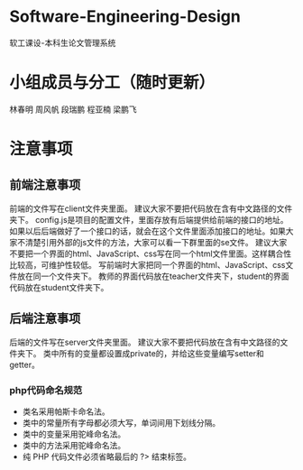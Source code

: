 ﻿# Software-Engineering-Design
软工课设-本科生论文管理系统
# 小组成员与分工（随时更新）
林春明
周风帆
段瑞鹏
程亚楠
梁鹏飞


# 注意事项
## 前端注意事项
前端的文件写在client文件夹里面。
建议大家不要把代码放在含有中文路径的文件夹下。
config.js是项目的配置文件，里面存放有后端提供给前端的接口的地址。如果以后后端做好了一个接口的话，就会在这个文件里面添加接口的地址。如果大家不清楚引用外部的js文件的方法，大家可以看一下群里面的se文件。
建议大家不要把一个界面的html、JavaScript、css写在同一个html文件里面。这样耦合性比较高，可维护性较低。
写前端时大家把同一个界面的html、JavaScript、css文件放在同一个文件夹下。
教师的界面代码放在teacher文件夹下，student的界面代码放在student文件夹下。

## 后端注意事项
后端的文件写在server文件夹里面。
建议大家不要把代码放在含有中文路径的文件夹下。
类中所有的变量都设置成private的，并给这些变量编写setter和getter。
### php代码命名规范
* 类名采用帕斯卡命名法。
* 类中的常量所有字母都必须大写，单词间用下划线分隔。
* 类中的变量采用驼峰命名法。
* 类中的方法采用驼峰命名法。
* 纯 PHP 代码文件必须省略最后的 ?> 结束标签。
